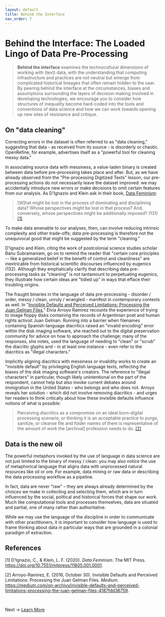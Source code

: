 ```yaml
---
layout: default
title: Behind the Interface
nav_order: 7
---
```


# Behind the Interface: The Loaded Lingo of Data Pre-Processing

> **Behind the interface** examines the technocultural dimensions of working with (text) data, with the understanding that computing infrastructure and practices are not neutral but emerge from complicated historical lineages that often remain hidden to the user. By peering behind the interface at the circumstances, biases and assumptions surrounding the layers of decision-making involved in developing technologies, we encourage you to consider how structures of inequality become hard-coded into the tools and conventions of data science and how we can work towards opening up new sites of resistance and critique.

## On "data cleaning"

Correcting errors in the dataset is often referred to as "data cleaning," suggesting that data - as received from its source - is disorderly or chaotic. OpenRefine, for example, advertises itself as a "powerful tool for cleaning messy data." 

In associating source data with messiness, a value-laden binary is created between data before pre-processing takes place and after. But, as we have already observed from the "Pre-processing Digitized Texts" lesson, our pre-processing actions do not necessarily leave the dataset improved: we may accidentally introduce new errors or make decisions to omit certain features from our analysis. As D'Ignazio and Klein ask in their book, [Data Feminism](https://mitpress.mit.edu/books/data-feminism):

> \[W]hat might be lost in the process of dominating and disciplining data? Whose perspectives might be lost in that process? And, conversely, whose perspectives might be additionally imposed? (131) [[1]](#1)

To make data amenable to our analyses, then, can involve reducing intrinsic complexity and other trade-offs; data pre-processing is therefore not the unequivocal good that might be suggested by the term "cleaning."

D'Ignazio and Klein, citing the work of postcolonial science studies scholar Banu Subramaniam, go on to remind the reader that "certain core principles -- like a generalized belief in the benefit of control and cleanliness" are inextricable from historical scientific discourses influenced by eugenics (132). Although they emphatically clarify that describing data pre-processing tasks as "cleaning" is not tantamount to perpetuating eugenics, they illustrate how certain ideas are "tidied up" in ways that efface their troubling origins. 

The fraught binaries in the language of data pre-processing - disorder / order, messy / clean, unruly / wrangled - manifest in contemporary contexts as well. In "[Invisible Defaults and Perceived Limitations: Processing the Juan Gelman Files](https://medium.com/on-archivy/invisible-defaults-and-perceived-limitations-processing-the-juan-gelman-files-4187fdd36759)," Elvia Arroyo Ramirez recounts the experience of trying to image floppy disks containing the records of Argentinian poet and human rights activist Juan Gelman. Running into a barrier when filenames containing Spanish-language diacritics raised an "invalid encoding" error within the disk imaging software, she reached out to the digital preservation community for advice on how to approach the challenge; many of the responses, she notes, used the language of needing to "clean" or "scrub" the diacritic glyphs and - in at least one instance - even refer to the diacritics as "illegal characters." 

Implicitly aligning diacritics with messiness or invalidity works to create an "invisible default" by privileging English language texts, reflecting the biases of the disk imaging software's creators. The reference to "illegal characters" in particular, though likely unintentional on the part of the respondent, cannot help but also invoke current debates around immigration in the United States - who belongs and who does not. Arroyo reveals her solution - which did not involve removing diacritics - and urges her readers to think critically about how these invisible defaults influence notions of what is possible:

>Perceiving diacritics as a compromise on an ideal born-digital processing scenario, or thinking it is an acceptable practice to purge, sanitize, or cleanse file and folder names of them is representative of the amount of work the \[archival] profession needs to do. [[2]](#2)

## Data is the new oil

The powerful metaphors invoked by the use of language in data science are not just limited to the binary of messy / clean: you may also notice the use of metaphorical language that aligns data with unprocessed natural resources like oil or ore. For example, data mining or raw data or describing the data processing workflow as a pipeline.

In fact, data are never “raw” – they are always already determined by the choices we make in collecting and selecting them, which are in turn influenced by the social, political and historical forces that shape our work. Much like computational tools and processes themselves, data are situated and partial, one of many rather than authoritative.

While we may use the language of the discipline in order to communicate with other practitioners, it is important to consider how language is used to frame thinking about data in particular ways that are grounded in a colonial paradigm of extraction.

## References
<a id="1">[1]</a>
D’Ignazio, C., & Klein, L. F. (2020). *Data Feminism*. The MIT Press. https://doi.org/10.7551/mitpress/11805.001.0001.

<a id="2">[2]</a>
Arroyo-Ramirez, E. (2016, October 30). Invisible Defaults and Perceived Limitations: Processing the Juan Gelman Files. *Medium*. https://medium.com/on-archivy/invisible-defaults-and-perceived-limitations-processing-the-juan-gelman-files-4187fdd36759.



<br />

Next -> [Learn More](learn-more.html)
